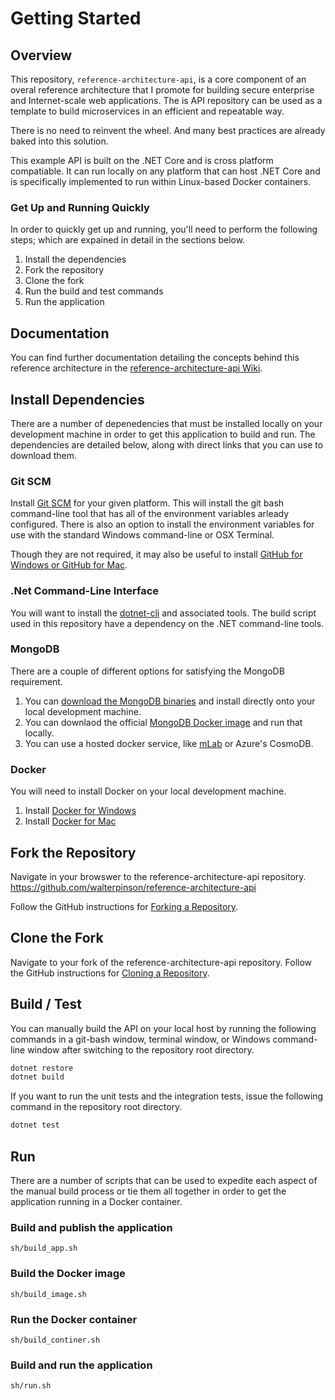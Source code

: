 # Getting Started

## Overview
This repository, `reference-architecture-api`, is a core component of an overal reference architecture that I promote for building secure enterprise and Internet-scale web applications.  The is API repository can be used as a template to build microservices in an efficient and repeatable way.

There is no need to reinvent the wheel.  And many best practices are already baked into this solution.

This example API is built on the .NET Core and is cross platform compatiable.  It can run locally on any platform that can host .NET Core and is specifically implemented to run within Linux-based Docker containers.

### Get Up and Running Quickly
In order to quickly get up and running, you'll need to perform the following steps; which are expained in detail in the sections below.

1. Install the dependencies
1. Fork the repository
1. Clone the fork
1. Run the build and test commands
1. Run the application

## Documentation
You can find further documentation detailing the concepts behind this reference architecture in the [reference-architecture-api Wiki][7].

## Install Dependencies
There are a number of depenedencies that must be installed locally on your development machine in order to get this application to build and run.  The dependencies are detailed below, along with direct links that you can use to download them.

### Git SCM
Install [Git SCM][3] for your given platform.  This will install the git bash command-line tool that has all of the environment variables arleady configured.  There is also an option to install the environment variables for use with the standard Windows command-line or OSX Terminal.

Though they are not required, it may also be useful to install [GitHub for Windows or GitHub for Mac][2].

### .Net Command-Line Interface
You will want to install the [dotnet-cli][1] and associated tools.  The build script used in this repository have a dependency on the .NET command-line tools.

### MongoDB
There are a couple of different options for satisfying the MongoDB requirement.

1. You can [download the MongoDB binaries][4] and install directly onto your local development machine.
1. You can downlaod the official [MongoDB Docker image][6] and run that locally.
1. You can use a hosted docker service, like [mLab][5] or Azure's CosmoDB.

### Docker
You will need to install Docker on your local development machine.
1. Install [Docker for Windows][9]
2. Install [Docker for Mac][8]

## Fork the Repository
Navigate in your browswer to the reference-architecture-api repository.
https://github.com/walterpinson/reference-architecture-api

Follow the GitHub instructions for [Forking a Repository][10].

## Clone the Fork
Navigate to your fork of the reference-architecture-api repository.  Follow the GitHub instructions for [Cloning a Repository][11].

## Build / Test
You can manually build the API on your local host by running the following commands in a git-bash window, terminal window, or Windows command-line window after switching to the repository root directory.

```bash
dotnet restore
dotnet build
```

If you want to run the unit tests and the integration tests, issue the following command in the repository root directory.

```bash
dotnet test
```

## Run
There are a number of scripts that can be used to expedite each aspect of the manual build process or tie them all together in order to get the application running in a Docker container.

### Build and publish the application
`sh/build_app.sh`

### Build the Docker image
`sh/build_image.sh`

### Run the Docker container
`sh/build_continer.sh`

### Build and run the application
`sh/run.sh`

[1]: https://www.microsoft.com/net/learn/get-started/ "Get started with .NET in 10 Minutes"
[2]: https://desktop.github.com/ "GitHub Desktop"
[3]: https://git-scm.com/downloads "Git SCM"
[4]: https://www.mongodb.com/download-center#atlas "MongoDB"
[5]: https://mlab.com "mLab"
[6]: https://hub.docker.com/_/mongo/ "Official Mongo Repository"
[7]: https://github.com/walterpinson/reference-architecture-api/wiki "reference-architecture-api Wiki"
[8]: https://docs.docker.com/docker-for-mac/install/ "Docker for Mac"
[9]: https://docs.docker.com/docker-for-windows/install/ "Docker for Windows"
[10]: https://help.github.com/articles/fork-a-repo/ "Fork a Repository"
[11]: https://help.github.com/articles/cloning-a-repository/ "Cloning a Repository"